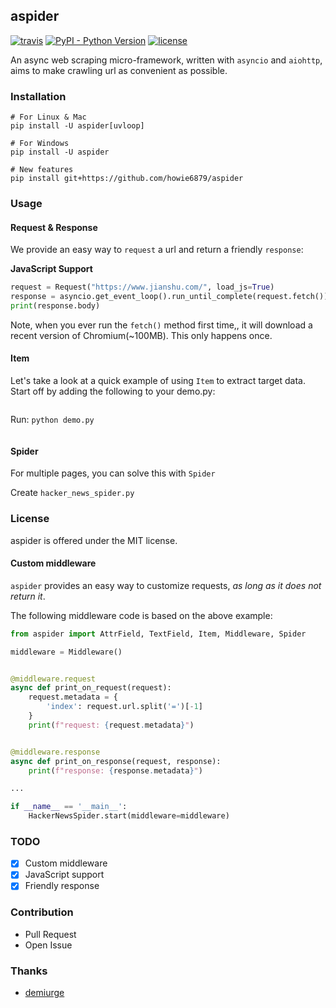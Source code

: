 ## aspider

[![travis](https://travis-ci.org/howie6879/aspider.svg?branch=master)](https://travis-ci.org/howie6879/aspider) [![PyPI - Python Version](https://img.shields.io/pypi/pyversions/aspider.svg)](https://pypi.org/project/aspider/) [![license](https://img.shields.io/github/license/howie6879/aspider.svg)](https://github.com/howie6879/aspider)

An async web scraping micro-framework, written with `asyncio` and `aiohttp`, aims to make crawling url as convenient as possible.

### Installation
``` shell
# For Linux & Mac
pip install -U aspider[uvloop]

# For Windows
pip install -U aspider

# New features
pip install git+https://github.com/howie6879/aspider
```
### Usage

#### Request & Response
We provide an easy way to `request` a url and return a friendly `response`:

**JavaScript Support**
``` python
request = Request("https://www.jianshu.com/", load_js=True)
response = asyncio.get_event_loop().run_until_complete(request.fetch())
print(response.body)
```

Note, when you ever run the `fetch()` method first time,, it will download a recent version of Chromium(~100MB). This only happens once.

#### Item

Let's take a look at a quick example of using `Item` to extract target data. Start off by adding the following to your demo.py:

```
```

Run: `python demo.py`

``` 
```

#### Spider

For multiple pages, you can solve this with `Spider`

Create `hacker_news_spider.py`


### License
aspider is offered under the MIT license.

#### Custom middleware

`aspider` provides an easy way to customize requests, *as long as it does not return it*. 

The following middleware code is based on the above example:

``` python
from aspider import AttrField, TextField, Item, Middleware, Spider

middleware = Middleware()


@middleware.request
async def print_on_request(request):
    request.metadata = {
        'index': request.url.split('=')[-1]
    }
    print(f"request: {request.metadata}")


@middleware.response
async def print_on_response(request, response):
    print(f"response: {response.metadata}")

...

if __name__ == '__main__':
    HackerNewsSpider.start(middleware=middleware)
```

### TODO

- [x] Custom middleware
- [x] JavaScript support
- [x] Friendly response

### Contribution

- Pull Request
- Open Issue

### Thanks

- [demiurge](https://github.com/matiasb/demiurge)